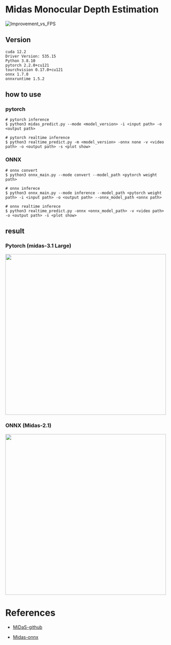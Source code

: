 # Midas Monocular Depth Estimation

![Improvement_vs_FPS](https://github.com/madara-tribe/MidasDepthEstimater/assets/48679574/a28fd8f1-59b3-4b20-bec4-da3c1e1639d6)



## Version
```
cuda 12.2
Driver Version: 535.15
Python 3.8.10
pytorch 2.2.0+cu121
tourchvision 0.17.0+cu121
onnx 1.7.0
onnxruntime 1.5.2
```

## how to use
### pytorch 
```
# pytorch inference
$ python3 midas_predict.py --mode <model_version> -i <input path> -o <output path>

# pytorch realtime inference
$ python3 realtime_predict.py -m <model_version> -onnx none -v <video path> -o <output path> -s <plot show>
```

### ONNX
```
# onnx convert
$ python3 onnx_main.py --mode convert --model_path <pytorch weight path>

# onnx inferece
$ python3 onnx_main.py --mode inference --model_path <pytorch weight path> -i <input path> -o <output path> --onnx_model_path <onnx path>

# onnx realtime inferece
$ python3 realtime_predict.py -onnx <onnx_model_path> -v <video path> -o <output path> -s <plot show>
```

## result

### Pytorch (midas-3.1 Large)

<img src="https://github.com/madara-tribe/MidasDepthEstimater/assets/48679574/551b5e10-c0bd-493b-a2b7-fbe43a7228a7" width="500px" height="500px"/>

### ONNX (Midas-2.1)

<img src="https://github.com/madara-tribe/MidasDepthEstimater/assets/48679574/c43ec4f3-c96b-4556-af73-0037af503225" width="500px" height="500px"/>


# References
- [MiDaS-github](https://github.com/isl-org/MiDaS)

- [Midas-onnx](https://github.com/isl-org/MiDaS/tree/master/tf)
